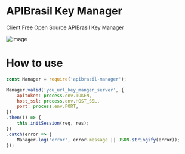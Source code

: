 # APIBrasil Key Manager
Client Free Open Source APIBrasil Key Manager

![image](https://github.com/user-attachments/assets/69d3a9a3-a52a-495b-b553-25ba2b202f47)

# How to use
```js
const Manager = require('apibrasil-manager');

Manager.valid('you_url_key_manger_server', {
    apitoken: process.env.TOKEN,
    host_ssl: process.env.HOST_SSL,
    port: process.env.PORT,
})
.then(() => {
    this.initSession(req, res);
})
.catch(error => {
    Manager.log('error', error.message || JSON.stringify(error));
});
```
